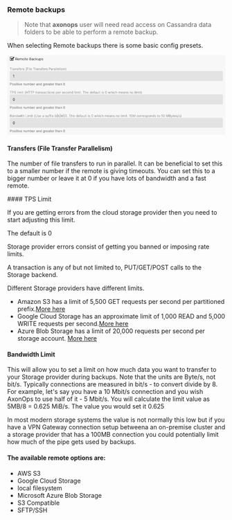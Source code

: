 ###  Remote backups 

> Note that **axonops** user will need read access on Cassandra data folders to be able to perform a remote backup.

When selecting Remote backups there is some basic config presets.

![](./remote_backup_basic_config.png)

#### Transfers (File Transfer Parallelism)

The number of file transfers to run in parallel. It can be beneficial to set this to a smaller number if the remote is giving timeouts. You can set this to a bigger number or leave it at 0  if you have lots of bandwidth and a fast remote.

#### TPS Limit 

If you are getting errors from the cloud storage provider then you need to start adjusting this limit.

The default is 0

Storage provider errors consist of getting you banned or imposing rate limits.

A transaction is any of but not limited to, PUT/GET/POST calls to the Storage backend. 

Different Storage providers have different limits. 

* Amazon S3 has a limit of 5,500 GET requests per second per partitioned prefix.[More here](https://docs.aws.amazon.com/athena/latest/ug/performance-tuning-s3-throttling.html)
* Google Cloud Storage has an approximate limit of 1,000 READ and 5,000 WRITE requests per second.[More here](https://cloud.google.com/storage/docs/request-rate)
* Azure Blob Storage has a limit of 20,000 requests per second per storage account. [More here](https://learn.microsoft.com/en-us/azure/storage/common/scalability-targets-standard-account?toc=%2Fazure%2Fstorage%2Fblobs%2Ftoc.json)

#### Bandwidth Limit

This will allow you to set a limit on how much data you want to transfer to your Storage provider during backups. 
Note that the units are Byte/s, not bit/s. Typically connections are measured in bit/s - to convert divide by 8. For example, let's say you have a 10 Mbit/s connection and you wish AxonOps to use half of it - 5 Mbit/s. 
You will calculate the limit value as 5MB/8 = 0.625 MiB/s.
The value you would set it 0.625

In most modern storage systems the value is not normally this low but if you have a VPN Gateway connection setup betweena an on-premise cluster and a storage provider that has a 100MB connection you could potentially limit how much of the pipe gets used by backups. 

#### The available remote options are:

* AWS S3
* Google Cloud Storage
* local filesystem
* Microsoft Azure Blob Storage
* S3 Compatible
* SFTP/SSH
